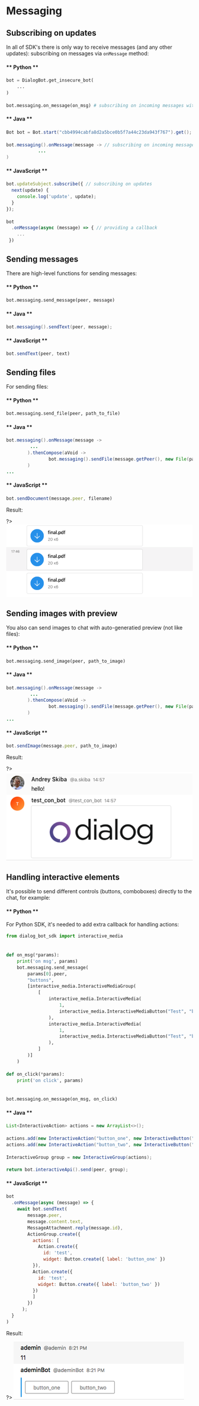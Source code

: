# Messaging

## Subscribing on updates

In all of SDK's there is only way to receive messages (and any other updates): subscribing on messages via ``onMessage`` method:

<!-- tabs:start -->

#### ** Python **

```python
bot = DialogBot.get_insecure_bot(
    ...
)

bot.messaging.on_message(on_msg) # subscribing on incoming messages with callback
```

#### ** Java **

```java
Bot bot = Bot.start("cbb4994cabfa8d2a5bce0b5f7a44c23da943f767").get();

bot.messaging().onMessage(message -> // subscribing on incoming messages with callback
            ...
)
```

#### ** JavaScript **

```javascript
bot.updateSubject.subscribe({ // subscribing on updates
  next(update) {
    console.log('update', update);
  }
});

bot
  .onMessage(async (message) => { // providing a callback
    ...
 })
```

<!-- tabs:end -->


## Sending messages

There are high-level functions for sending messages:

<!-- tabs:start -->

#### ** Python **

```python
bot.messaging.send_message(peer, message)
```

#### ** Java **

```java
bot.messaging().sendText(peer, message);
```

#### ** JavaScript **

```javascript
bot.sendText(peer, text)
```

<!-- tabs:end -->

## Sending files

For sending files:

<!-- tabs:start -->

#### ** Python **

```python
bot.messaging.send_file(peer, path_to_file)
```

#### ** Java **

```java
bot.messaging().onMessage(message ->
         ...
        ).thenCompose(aVoid ->
                bot.messaging().sendFile(message.getPeer(), new File(path_to_file))
        )
...
```

#### ** JavaScript **

```javascript
bot.sendDocument(message.peer, filename)
```

<!-- tabs:end -->

Result:

?> ![](files.png)

## Sending images with preview

You also can send images to chat with auto-generatied preview (not like files):

<!-- tabs:start -->

#### ** Python **

```python
bot.messaging.send_image(peer, path_to_image)
```

#### ** Java **

```java
bot.messaging().onMessage(message ->
         ...
        ).thenCompose(aVoid ->
                bot.messaging().sendFile(message.getPeer(), new File(path_to_file))
        )
...
```

#### ** JavaScript **

```javascript
bot.sendImage(message.peer, path_to_image)
```

<!-- tabs:end -->

Result:

?> ![](images.png)

## Handling interactive elements

It's possible to send different controls (buttons, comboboxes) directly to the chat, for example:

<!-- tabs:start -->

#### ** Python **

For Python SDK, it's needed to add extra callback for handling actions:

```python
from dialog_bot_sdk import interactive_media


def on_msg(*params):
    print('on msg', params)
    bot.messaging.send_message(
        params[0].peer,
        "buttons",
        [interactive_media.InteractiveMediaGroup(
            [
                interactive_media.InteractiveMedia(
                    1,
                    interactive_media.InteractiveMediaButton("Test", "button_one")
                ),
                interactive_media.InteractiveMedia(
                    1,
                    interactive_media.InteractiveMediaButton("Test", "button_two")
                ),
            ]
        )]
    )

def on_click(*params):
    print('on click', params)


bot.messaging.on_message(on_msg, on_click)

```

#### ** Java **

```java
List<InteractiveAction> actions = new ArrayList<>();

actions.add(new InteractiveAction("button_one", new InteractiveButton("button_one", "button_one")));
actions.add(new InteractiveAction("button_two", new InteractiveButton("button_two", "button_two")));

InteractiveGroup group = new InteractiveGroup(actions);

return bot.interactiveApi().send(peer, group);
```

#### ** JavaScript **

```javascript
bot
  .onMessage(async (message) => {
    await bot.sendText(
        message.peer,
        message.content.text,
        MessageAttachment.reply(message.id),
        ActionGroup.create({
          actions: [
            Action.create({
              id: 'test',
              widget: Button.create({ label: 'button_one' })
          }),
          Action.create({
            id: 'test',
            widget: Button.create({ label: 'button_two' })
          })
          ]
        })
      );
  }
)
```

<!-- tabs:end -->

Result:

?> ![](bots_simple_buttons.png)

